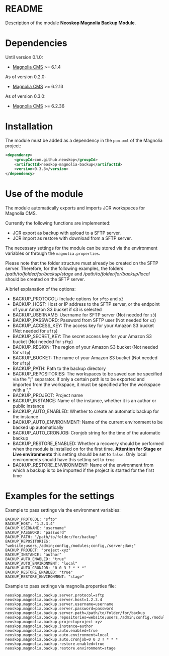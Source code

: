 # README

Description of the module **Neoskop Magnolia Backup Module**.

# Dependencies

Until version 0.1.0:

- [Magnolia CMS][1] >= 6.1.4

As of version 0.2.0:

- [Magnolia CMS][1] >= 6.2.13

As of version 0.3.0:

- [Magnolia CMS][1] >= 6.2.36

# Installation

The module must be added as a dependency in the `pom.xml` of the Magnolia project:

```xml
<dependency>
    <groupId>com.github.neoskop</groupId>
    <artifactId>neoskop-magnolia-backup</artifactId>
    <version>0.3.3</version>
</dependency>
```

# Use of the module

The module automatically exports and imports JCR workspaces for Magnolia CMS.

Currently the following functions are implemented:

- JCR export as backup with upload to a SFTP server.
- JCR import as restore with download from a SFTP server.

The necessary settings for the module can be stored via the environment variables or through the `magnolia.properties`.

Please note that the folder structure must already be created on the SFTP server. Therefore, for the following examples, the folders _/path/to/folder/for/backup/stage_ and _/path/to/folder/for/backup/local_ should be created on the SFTP server.

A brief explanation of the options:

- BACKUP_PROTOCOL: Include options for `sftp` and `s3`
- BACKUP_HOST: Host or IP address to the SFTP server, or the endpoint of your Amazon S3 bucket if s3 is selected
- BACKUP_USERNAME: Username for SFTP server (Not needed for `s3`)
- BACKUP_PASSWORD: Password from SFTP user (Not needed for `s3`)
- BACKUP_ACCESS_KEY: The access key for your Amazon S3 bucket (Not needed for `sftp`)
- BACKUP_SECRET_KEY: The secret access key for your Amazon S3 bucket (Not needed for `sftp`)
- BACKUP_REGION: The region of your Amazon S3 bucket (Not needed for `sftp`)
- BACKUP_BUCKET: The name of your Amazon S3 bucket (Not needed for `sftp`)
- BACKUP_PATH: Path to the backup directory
- BACKUP_REPOSITORIES: The workspaces to be saved can be specified via the ";" separator. If only a certain path is to be exported and imported from the workspace, it must be specified after the workspace with a ","
- BACKUP_PROJECT: Project name
- BACKUP_INSTANCE: Name of the instance, whether it is an author or public instance
- BACKUP_AUTO_ENABLED: Whether to create an automatic backup for the instance
- BACKUP_AUTO_ENVIRONMENT: Name of the current environment to be backed up automatically
- BACKUP_AUTO_CRONJOB: Cronjob string for the time of the automatic backup
- BACKUP_RESTORE_ENABLED: Whether a recovery should be performed when the module is installed on for the first time. **Attention for Stage or Live environments** this setting should be set to `false`. Only local environments should have this setting set to `true`
- BACKUP_RESTORE_ENVIRONMENT: Name of the environment from which a backup is to be imported if the project is started for the first time

# Examples for the settings

Example to pass settings via the environment variables:

```
BACKUP_PROTOCOL: "sftp"
BACKUP_HOST: "1.2.3.4"
BACKUP_USERNAME: "username"
BACKUP_PASSWORD: "password"
BACKUP_PATH: "/path/to/folder/for/backup"
BACKUP_REPOSITORIES: "website;users,/admin;config,/modules;config,/server;dam;"
BACKUP_PROJECT: "project-xyz"
BACKUP_INSTANCE: "author"
BACKUP_AUTO_ENABLED: "true"
BACKUP_AUTO_ENVIRONMENT: "local"
BACKUP_AUTO_CRONJOB: "0 0 3 ? * * *"
BACKUP_RESTORE_ENABLED: "true"
BACKUP_RESTORE_ENVIRONMENT: "stage"
```

Example to pass settings via magnolia.properties file:

```
neoskop.magnolia.backup.server.protocol=sftp
neoskop.magnolia.backup.server.host=1.2.3.4
neoskop.magnolia.backup.server.username=username
neoskop.magnolia.backup.server.password=password
neoskop.magnolia.backup.server.path=/path/to/folder/for/backup
neoskop.magnolia.backup.repositories=website;users,/admin;config,/modules;config,/server;dam;
neoskop.magnolia.backup.project=project-xyz
neoskop.magnolia.backup.instance=author
neoskop.magnolia.backup.auto.enabled=true
neoskop.magnolia.backup.auto.environment=local
neoskop.magnolia.backup.auto.cronjob=0 0 3 ? * * *
neoskop.magnolia.backup.restore.enabled=true
neoskop.magnolia.backup.restore.environment=stage
```

[1]: https://www.magnolia-cms.com
